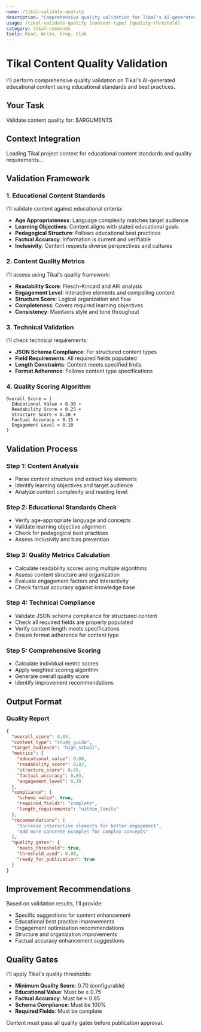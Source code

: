 ```yaml
---
name: /tikal-validate-quality
description: "Comprehensive quality validation for Tikal's AI-generated educational content"
usage: /tikal-validate-quality [content-type] [quality-threshold]
category: tikal-commands
tools: Read, Write, Grep, Glob
---
```


# Tikal Content Quality Validation

I'll perform comprehensive quality validation on Tikal's AI-generated educational content using educational standards and best practices.

## Your Task
Validate content quality for: $ARGUMENTS

## Context Integration
Loading Tikal project context for educational content standards and quality requirements...

## Validation Framework

### 1. **Educational Content Standards**
I'll validate content against educational criteria:
- **Age Appropriateness**: Language complexity matches target audience
- **Learning Objectives**: Content aligns with stated educational goals
- **Pedagogical Structure**: Follows educational best practices
- **Factual Accuracy**: Information is current and verifiable
- **Inclusivity**: Content respects diverse perspectives and cultures

### 2. **Content Quality Metrics**
I'll assess using Tikal's quality framework:
- **Readability Score**: Flesch-Kincaid and ARI analysis
- **Engagement Level**: Interactive elements and compelling content
- **Structure Score**: Logical organization and flow
- **Completeness**: Covers required learning objectives
- **Consistency**: Maintains style and tone throughout

### 3. **Technical Validation**
I'll check technical requirements:
- **JSON Schema Compliance**: For structured content types
- **Field Requirements**: All required fields populated
- **Length Constraints**: Content meets specified limits
- **Format Adherence**: Follows content type specifications

### 4. **Quality Scoring Algorithm**
```
Overall Score = (
  Educational Value × 0.30 +
  Readability Score × 0.25 +
  Structure Score × 0.20 +
  Factual Accuracy × 0.15 +
  Engagement Level × 0.10
)
```

## Validation Process

### Step 1: Content Analysis
- Parse content structure and extract key elements
- Identify learning objectives and target audience
- Analyze content complexity and reading level

### Step 2: Educational Standards Check
- Verify age-appropriate language and concepts
- Validate learning objective alignment
- Check for pedagogical best practices
- Assess inclusivity and bias prevention

### Step 3: Quality Metrics Calculation
- Calculate readability scores using multiple algorithms
- Assess content structure and organization
- Evaluate engagement factors and interactivity
- Check factual accuracy against knowledge base

### Step 4: Technical Compliance
- Validate JSON schema compliance for structured content
- Check all required fields are properly populated
- Verify content length meets specifications
- Ensure format adherence for content type

### Step 5: Comprehensive Scoring
- Calculate individual metric scores
- Apply weighted scoring algorithm
- Generate overall quality score
- Identify improvement recommendations

## Output Format

### Quality Report
```json
{
  "overall_score": 0.85,
  "content_type": "study_guide",
  "target_audience": "high_school",
  "metrics": {
    "educational_value": 0.88,
    "readability_score": 0.82,
    "structure_score": 0.90,
    "factual_accuracy": 0.85,
    "engagement_level": 0.78
  },
  "compliance": {
    "schema_valid": true,
    "required_fields": "complete",
    "length_requirements": "within_limits"
  },
  "recommendations": [
    "Increase interactive elements for better engagement",
    "Add more concrete examples for complex concepts"
  ],
  "quality_gates": {
    "meets_threshold": true,
    "threshold_used": 0.80,
    "ready_for_publication": true
  }
}
```

## Improvement Recommendations
Based on validation results, I'll provide:
- Specific suggestions for content enhancement
- Educational best practice improvements
- Engagement optimization recommendations
- Structure and organization improvements
- Factual accuracy enhancement suggestions

## Quality Gates
I'll apply Tikal's quality thresholds:
- **Minimum Quality Score**: 0.70 (configurable)
- **Educational Value**: Must be ≥ 0.75
- **Factual Accuracy**: Must be ≥ 0.85
- **Schema Compliance**: Must be 100%
- **Required Fields**: Must be complete

Content must pass all quality gates before publication approval.